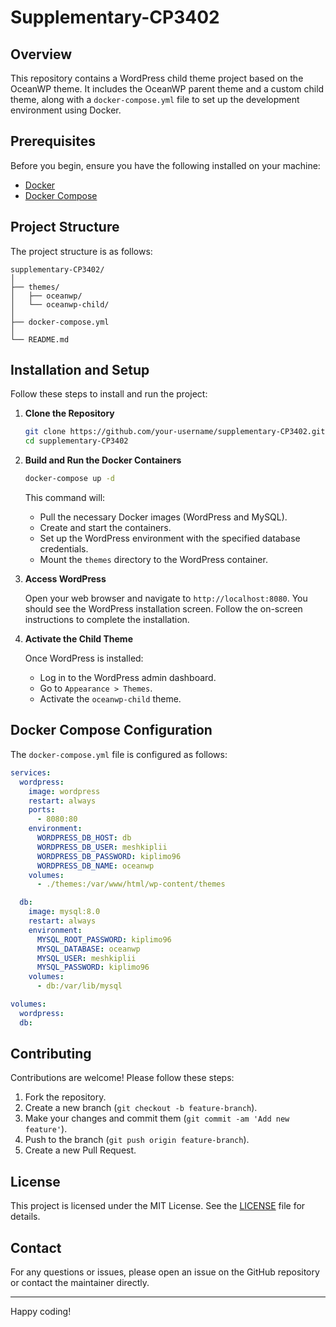 # Supplementary-CP3402

## Overview

This repository contains a WordPress child theme project based on the OceanWP theme. It includes the OceanWP parent theme and a custom child theme, along with a `docker-compose.yml` file to set up the development environment using Docker.

## Prerequisites

Before you begin, ensure you have the following installed on your machine:

- [Docker](https://www.docker.com/get-started)
- [Docker Compose](https://docs.docker.com/compose/install/)

## Project Structure

The project structure is as follows:

```
supplementary-CP3402/
│
├── themes/
│   ├── oceanwp/
│   └── oceanwp-child/
│
├── docker-compose.yml
│
└── README.md
```

## Installation and Setup

Follow these steps to install and run the project:

1. **Clone the Repository**

   ```sh
   git clone https://github.com/your-username/supplementary-CP3402.git
   cd supplementary-CP3402
   ```

2. **Build and Run the Docker Containers**

   ```sh
   docker-compose up -d
   ```

   This command will:

   - Pull the necessary Docker images (WordPress and MySQL).
   - Create and start the containers.
   - Set up the WordPress environment with the specified database credentials.
   - Mount the `themes` directory to the WordPress container.

3. **Access WordPress**

   Open your web browser and navigate to `http://localhost:8080`. You should see the WordPress installation screen. Follow the on-screen instructions to complete the installation.

4. **Activate the Child Theme**

   Once WordPress is installed:

   - Log in to the WordPress admin dashboard.
   - Go to `Appearance > Themes`.
   - Activate the `oceanwp-child` theme.

## Docker Compose Configuration

The `docker-compose.yml` file is configured as follows:

```yaml
services:
  wordpress:
    image: wordpress
    restart: always
    ports:
      - 8080:80
    environment:
      WORDPRESS_DB_HOST: db
      WORDPRESS_DB_USER: meshkiplii
      WORDPRESS_DB_PASSWORD: kiplimo96
      WORDPRESS_DB_NAME: oceanwp
    volumes:
      - ./themes:/var/www/html/wp-content/themes

  db:
    image: mysql:8.0
    restart: always
    environment:
      MYSQL_ROOT_PASSWORD: kiplimo96
      MYSQL_DATABASE: oceanwp
      MYSQL_USER: meshkiplii
      MYSQL_PASSWORD: kiplimo96
    volumes:
      - db:/var/lib/mysql

volumes:
  wordpress:
  db:
```

## Contributing

Contributions are welcome! Please follow these steps:

1. Fork the repository.
2. Create a new branch (`git checkout -b feature-branch`).
3. Make your changes and commit them (`git commit -am 'Add new feature'`).
4. Push to the branch (`git push origin feature-branch`).
5. Create a new Pull Request.

## License

This project is licensed under the MIT License. See the [LICENSE](LICENSE) file for details.

## Contact

For any questions or issues, please open an issue on the GitHub repository or contact the maintainer directly.

---

Happy coding!
